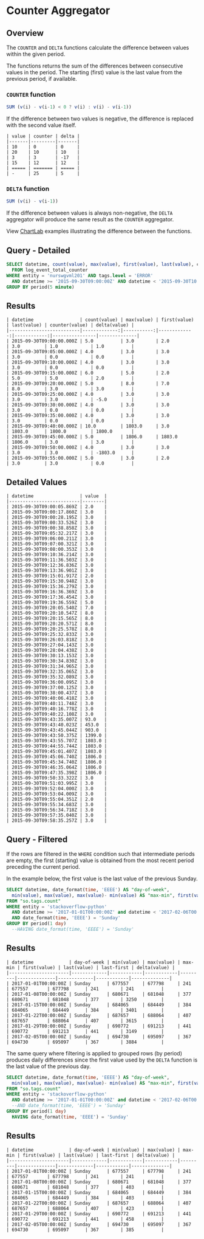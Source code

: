 # Counter Aggregator

## Overview

The `COUNTER` and `DELTA` functions calculate the difference between values within the given period.

The functions returns the sum of the differences between consecutive values in the period. The starting (first) value is the last value from the previous period, if available.

### `COUNTER` function

```javascript
SUM (v(i) - v(i-1) < 0 ? v(i) : v(i) - v(i-1))
```

If the difference between two values is negative, the difference is replaced with the second value itself.

```ls
| value | counter | delta |
|-------|---------|-------|
| 10    | 0       | 0     |
| 20    | 10      | 10    |
| 3     | 3       | -17   |
| 15    | 12      | 12    |
| ===== | ======= | ===== |
| -     | 25      | 5     |
```

### `DELTA` function

```javascript
SUM (v(i) - v(i-1))
```

If the difference between values is always non-negative, the `DELTA` aggregator will produce the same result as the `COUNTER` aggregator.

View [ChartLab](https://apps.axibase.com/chartlab/2f607d1b/17/) examples illustrating the difference between the functions.

## Query - Detailed

```sql
SELECT datetime, count(value), max(value), first(value), last(value), counter(value), delta(value)
  FROM log_event_total_counter
WHERE entity = 'nurswgvml201' AND tags.level = 'ERROR'
  AND datetime >= '2015-09-30T09:00:00Z' AND datetime < '2015-09-30T10:00:00Z'
GROUP BY period(5 minute)
```

## Results

```ls
| datetime                 | count(value) | max(value) | first(value) | last(value) | counter(value) | delta(value) |
|--------------------------|-------------:|-----------:|-------------:|------------:|----------------|--------------|
| 2015-09-30T09:00:00.000Z | 5.0          | 3.0        | 2.0          | 3.0         | 1.0            | 1.0          |
| 2015-09-30T09:05:00.000Z | 4.0          | 3.0        | 3.0          | 3.0         | 0.0            | 0.0          |
| 2015-09-30T09:10:00.000Z | 4.0          | 3.0        | 3.0          | 3.0         | 0.0            | 0.0          |
| 2015-09-30T09:15:00.000Z | 6.0          | 5.0        | 2.0          | 5.0         | 5.0            | 2.0          |
| 2015-09-30T09:20:00.000Z | 5.0          | 8.0        | 7.0          | 8.0         | 3.0            | 3.0          |
| 2015-09-30T09:25:00.000Z | 4.0          | 3.0        | 3.0          | 3.0         | 3.0            | -5.0         |
| 2015-09-30T09:30:00.000Z | 4.0          | 3.0        | 3.0          | 3.0         | 0.0            | 0.0          |
| 2015-09-30T09:35:00.000Z | 4.0          | 3.0        | 3.0          | 3.0         | 0.0            | 0.0          |
| 2015-09-30T09:40:00.000Z | 10.0         | 1803.0     | 3.0          | 1803.0      | 1800.0         | 1800.0       |
| 2015-09-30T09:45:00.000Z | 5.0          | 1806.0     | 1803.0       | 1806.0      | 3.0            | 3.0          |
| 2015-09-30T09:50:00.000Z | 4.0          | 3.0        | 3.0          | 3.0         | 3.0            | -1803.0      |
| 2015-09-30T09:55:00.000Z | 5.0          | 3.0        | 2.0          | 3.0         | 3.0            | 0.0          |
```

## Detailed Values

```ls
| datetime                 | value  |
|--------------------------|--------|
| 2015-09-30T09:00:05.869Z | 2.0    |
| 2015-09-30T09:00:17.860Z | 3.0    |
| 2015-09-30T09:00:28.195Z | 3.0    |
| 2015-09-30T09:00:33.526Z | 3.0    |
| 2015-09-30T09:00:38.858Z | 3.0    |
| 2015-09-30T09:05:32.217Z | 3.0    |
| 2015-09-30T09:06:00.211Z | 3.0    |
| 2015-09-30T09:07:00.321Z | 3.0    |
| 2015-09-30T09:08:00.353Z | 3.0    |
| 2015-09-30T09:10:36.214Z | 3.0    |
| 2015-09-30T09:11:36.503Z | 3.0    |
| 2015-09-30T09:12:36.836Z | 3.0    |
| 2015-09-30T09:13:36.901Z | 3.0    |
| 2015-09-30T09:15:01.917Z | 2.0    |
| 2015-09-30T09:15:30.948Z | 3.0    |
| 2015-09-30T09:15:36.279Z | 3.0    |
| 2015-09-30T09:16:36.369Z | 3.0    |
| 2015-09-30T09:17:36.454Z | 3.0    |
| 2015-09-30T09:19:36.559Z | 5.0    |
| 2015-09-30T09:20:05.540Z | 7.0    |
| 2015-09-30T09:20:10.547Z | 8.0    |
| 2015-09-30T09:20:15.565Z | 8.0    |
| 2015-09-30T09:20:20.571Z | 8.0    |
| 2015-09-30T09:20:25.578Z | 8.0    |
| 2015-09-30T09:25:32.833Z | 3.0    |
| 2015-09-30T09:26:03.818Z | 3.0    |
| 2015-09-30T09:27:04.143Z | 3.0    |
| 2015-09-30T09:28:04.438Z | 3.0    |
| 2015-09-30T09:30:13.153Z | 3.0    |
| 2015-09-30T09:30:34.830Z | 3.0    |
| 2015-09-30T09:31:34.965Z | 3.0    |
| 2015-09-30T09:32:35.065Z | 3.0    |
| 2015-09-30T09:35:32.089Z | 3.0    |
| 2015-09-30T09:36:00.095Z | 3.0    |
| 2015-09-30T09:37:00.125Z | 3.0    |
| 2015-09-30T09:38:00.437Z | 3.0    |
| 2015-09-30T09:40:06.418Z | 3.0    |
| 2015-09-30T09:40:11.748Z | 3.0    |
| 2015-09-30T09:40:16.778Z | 3.0    |
| 2015-09-30T09:40:22.108Z | 3.0    |
| 2015-09-30T09:43:35.007Z | 93.0   |
| 2015-09-30T09:43:40.023Z | 453.0  |
| 2015-09-30T09:43:45.044Z | 903.0  |
| 2015-09-30T09:43:50.375Z | 1399.0 |
| 2015-09-30T09:43:55.707Z | 1803.0 |
| 2015-09-30T09:44:55.744Z | 1803.0 |
| 2015-09-30T09:45:01.407Z | 1803.0 |
| 2015-09-30T09:45:06.740Z | 1806.0 |
| 2015-09-30T09:45:34.740Z | 1806.0 |
| 2015-09-30T09:46:35.064Z | 1806.0 |
| 2015-09-30T09:47:35.398Z | 1806.0 |
| 2015-09-30T09:50:33.322Z | 3.0    |
| 2015-09-30T09:51:03.995Z | 3.0    |
| 2015-09-30T09:52:04.000Z | 3.0    |
| 2015-09-30T09:53:04.009Z | 3.0    |
| 2015-09-30T09:55:04.351Z | 2.0    |
| 2015-09-30T09:55:34.683Z | 3.0    |
| 2015-09-30T09:56:34.718Z | 3.0    |
| 2015-09-30T09:57:35.040Z | 3.0    |
| 2015-09-30T09:58:35.257Z | 3.0    |
```

## Query - Filtered

If the rows are filtered in the `WHERE` condition such that intermediate periods are empty, the first (starting) value is obtained from the most recent period preceding the current period.

In the example below, the first value is the last value of the previous Sunday.

```sql
SELECT datetime, date_format(time, 'EEEE') AS "day-of-week",
  min(value), max(value), max(value)- min(value) AS "max-min", first(value), last(value), last(value)-first(value) AS "last-first", delta(value)
FROM "so.tags.count"
WHERE entity = 'stackoverflow-python'
  AND datetime >= '2017-01-01T00:00:00Z' and datetime < '2017-02-06T00:00:00.000Z'
  AND date_format(time, 'EEEE') = 'Sunday'
GROUP BY period(1 day)
  --HAVING date_format(time, 'EEEE') = 'Sunday'
```

## Results

```ls
| datetime             | day-of-week | min(value) | max(value) | max-min | first(value) | last(value) | last-first | delta(value) |
|----------------------|-------------|------------|------------|---------|--------------|-------------|------------|--------------|
| 2017-01-01T00:00:00Z | Sunday      | 677557     | 677798     | 241     | 677557       | 677798      | 241        | 241          |
| 2017-01-08T00:00:00Z | Sunday      | 680671     | 681048     | 377     | 680671       | 681048      | 377        | 3250         |
| 2017-01-15T00:00:00Z | Sunday      | 684065     | 684449     | 384     | 684065       | 684449      | 384        | 3401         |
| 2017-01-22T00:00:00Z | Sunday      | 687657     | 688064     | 407     | 687657       | 688064      | 407        | 3615         |
| 2017-01-29T00:00:00Z | Sunday      | 690772     | 691213     | 441     | 690772       | 691213      | 441        | 3149         |
| 2017-02-05T00:00:00Z | Sunday      | 694730     | 695097     | 367     | 694730       | 695097      | 367        | 3884         |
```


The same query where filtering is applied to grouped rows (by period) produces daily differences since the first value used by the `DELTA` function is the last value of the previous day.

```sql
SELECT datetime, date_format(time, 'EEEE') AS "day-of-week",  
  min(value), max(value), max(value)- min(value) AS "max-min", first(value), last(value), last(value)-first(value) AS "last-first", delta(value)
FROM "so.tags.count"
WHERE entity = 'stackoverflow-python'
  AND datetime >= '2017-01-01T00:00:00Z' and datetime < '2017-02-06T00:00:00.000Z'
  --AND date_format(time, 'EEEE') = 'Sunday'
GROUP BY period(1 day)
  HAVING date_format(time, 'EEEE') = 'Sunday'
```

## Results

```ls
| datetime             | day-of-week | min(value) | max(value) | max-min | first(value) | last(value) | last-first | delta(value) |
|----------------------|-------------|------------|------------|---------|--------------|-------------|------------|--------------|
| 2017-01-01T00:00:00Z | Sunday      | 677557     | 677798     | 241     | 677557       | 677798      | 241        | 241          |
| 2017-01-08T00:00:00Z | Sunday      | 680671     | 681048     | 377     | 680671       | 681048      | 377        | 403          |
| 2017-01-15T00:00:00Z | Sunday      | 684065     | 684449     | 384     | 684065       | 684449      | 384        | 403          |
| 2017-01-22T00:00:00Z | Sunday      | 687657     | 688064     | 407     | 687657       | 688064      | 407        | 423          |
| 2017-01-29T00:00:00Z | Sunday      | 690772     | 691213     | 441     | 690772       | 691213      | 441        | 458          |
| 2017-02-05T00:00:00Z | Sunday      | 694730     | 695097     | 367     | 694730       | 695097      | 367        | 385          |
```
